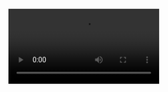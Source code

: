 


![lunar_lander](https://user-images.githubusercontent.com/72703317/206881856-31a9b9d5-4907-45cc-be22-d5c7c20d843b.mp4)

